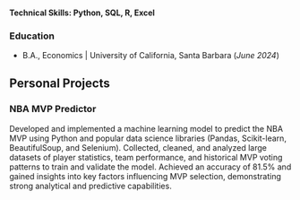 

#### Technical Skills: Python, SQL, R, Excel

### Education 
- B.A., Economics | University of California, Santa Barbara (_June 2024_)

## Personal Projects
### NBA MVP Predictor


Developed and implemented a machine learning model to predict the NBA MVP using Python and popular data science libraries (Pandas, Scikit-learn, BeautifulSoup, and Selenium). Collected, cleaned, and analyzed large datasets of player statistics, team performance, and historical MVP voting patterns to train and validate the model. Achieved an accuracy of 81.5% and gained insights into key factors influencing MVP selection, demonstrating strong analytical and predictive capabilities.
